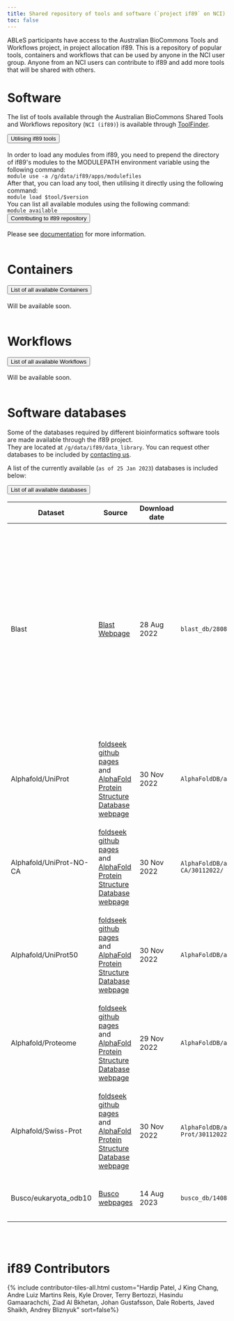 ```yaml
---
title: Shared repository of tools and software (`project if89` on NCI)
toc: false
---
```


ABLeS participants have access to the Australian BioCommons Tools and Workflows project, in project allocation if89. This
is a repository of popular tools, containers and workflows that can be used by anyone in the NCI user group. Anyone
from an NCI users can contribute to if89 and add more tools that will be shared with others.

# Software

The list of tools available through the Australian BioCommons Shared Tools and Workflows repository (`NCI (if89)`) is available through <a href="https://australianbiocommons.github.io/2_tools.html">ToolFinder</a>.

 <div class="accordion" id="accordion-if89-tool">
      <!--<div class="accordion-item">
        <h2 class="accordion-header" id="heading-if89-tool-1" style="margin-top:0rem">
          <button class="accordion-button collapsed" type="button" data-bs-toggle="collapse" data-bs-target="#collapse-if89-tool-1" aria-expanded="false" aria-controls="collapse-if89-tool-1">
            List of all available tools in if89  (2022-04-13)
          </button>
        </h2>
        <div id="collapse-if89-tool-1" class="accordion-collapse collapse" aria-labelledby="heading-if89-tool-1" data-bs-parent="#accordion-if89-tool">
          <div class="accordion-body" >
            The frequently updated list of tools available through the Australian BioCommons Shared Tools and Workflows repository is available though Tool Finder webpage (<a href="https://australianbiocommons.github.io/2_tools.html">Project if89 on GADI-NCI</a> )
          </div>
        </div>
      </div> -->
      <div class="accordion-item">
        <h2 class="accordion-header" id="heading-if89-tool-2" style="margin-top:0rem">
          <button class="accordion-button collapsed" type="button" data-bs-toggle="collapse" data-bs-target="#collapse-if89-tool-2" aria-expanded="false" aria-controls="collapse-if89-tool-2">
            Utilising if89 tools
          </button>
        </h2>
        <div id="collapse-if89-tool-2" class="accordion-collapse collapse" aria-labelledby="heading-if89-tool-2" data-bs-parent="#accordion-if89-tool">
          <div class="accordion-body">
            In order to load any modules from if89, you need to prepend the directory of if89's modules to the MODULEPATH environment variable using the following command: <br/> 
            <code>module use -a /g/data/if89/apps/modulefiles</code> <br/>
            After that, you can load any tool, then utilising it directly using the following command:<br/>
            <code>module load $tool/$version</code> <br/>
            You can list all available modules using the following command:<br/>
            <code>module available</code>
          </div>
        </div>
      </div>
        <div class="accordion-item">
                <h2 class="accordion-header" id="heading-if89-tool-3" style="margin-top:0rem">
                  <button class="accordion-button collapsed" type="button" data-bs-toggle="collapse" data-bs-target="#collapse-if89-tool-3" aria-expanded="false" aria-controls="collapse-if89-tool-3">
                    Contributing to if89 repository
                  </button>
                </h2>
                <div id="collapse-if89-tool-3" class="accordion-collapse collapse" aria-labelledby="heading-if89-tool-3" data-bs-parent="#accordion-if89-tool">
                  <div class="accordion-body">
                   Please see <a href="/ables/if89-technical/">documentation</a> for more information. 
                  </div>
                </div>
              </div>
 </div>

<br/>

# Containers

 <div class="accordion" id="accordion-if89-cont">
      <div class="accordion-item">
        <h2 class="accordion-header" id="heading-if89-cont-1" style="margin-top:0rem">
          <button class="accordion-button collapsed" type="button" data-bs-toggle="collapse" data-bs-target="#collapse-if89-cont-1" aria-expanded="false" aria-controls="collapse-if89-cont-1">
            List of all available Containers
          </button>
        </h2>
        <div id="collapse-if89-cont-1" class="accordion-collapse collapse" aria-labelledby="heading-if89-cont-1" data-bs-parent="#accordion-if89-cont">
          <div class="accordion-body" >
            Will be available soon.
        </div>
        </div>
      </div>
 </div>

<br/>

# Workflows

 <div class="accordion" id="accordion-if89-wf">
      <div class="accordion-item">
        <h2 class="accordion-header" id="heading-if89-wf-1" style="margin-top:0rem">
          <button class="accordion-button collapsed" type="button" data-bs-toggle="collapse" data-bs-target="#collapse-if89-wf-1" aria-expanded="false" aria-controls="collapse-if89-wf-1">
            List of all available Workflows
          </button>
        </h2>
        <div id="collapse-if89-wf-1" class="accordion-collapse collapse" aria-labelledby="heading-if89-wf-1" data-bs-parent="#accordion-if89-wf">
          <div class="accordion-body" >
            Will be available soon.
        </div>
        </div>
      </div>
 </div>

<br/>

# Software databases

Some of the databases required by different bioinformatics software tools are made available through the if89 project.  
They are located at <code>/g/data/if89/data_library</code>. You can request other databases to be included by [contacting us](https://australianbiocommons.github.io/ables/contact-us/). 

A list of the currently available (`as of 25 Jan 2023`) databases is included below:


<div class="accordion" id="accordion-if89-ds">
      <div class="accordion-item">
        <h2 class="accordion-header" id="heading-if89-ds-1" style="margin-top:0rem">
          <button class="accordion-button collapsed" type="button" data-bs-toggle="collapse" data-bs-target="#collapse-if89-ds-1" aria-expanded="false" aria-controls="collapse-if89-ds-1">
            List of all available databases
          </button>
        </h2>
        <div id="collapse-if89-ds-1" class="accordion-collapse collapse" aria-labelledby="heading-if89-ds-1" data-bs-parent="#accordion-if89-ds">
          <div class="accordion-body" >
            <table>
              <thead>
                <tr>
                  <th><strong>Dataset</strong></th>
                  <th><strong>Source</strong></th>
                  <th><strong>Download date</strong></th>
                  <th><strong>Location</strong></th>
                  <th><strong>Details</strong></th>
                </tr>
              </thead>
              <tbody>
                <tr>
                  <td>Blast</td>
                  <td><a href="https://blast.ncbi.nlm.nih.gov/doc/blast-help/downloadblastdata.html"> Blast Webpage </a></td>
                  <td> 28 Aug 2022 </td>
                  <td><code>blast_db/28082022/</code></td>
                  <td> <strong>nr.*.gz</strong>: non-redundant protein sequence database with entries
                           from GenPept, Swissprot, PIR, PDF, PDB, and RefSeq. <strong>nt.*.gz</strong>: nucleotide sequence database, with entries from all 
                          traditional divisions of GenBank, EMBL, and DDBJ.
                  </td>
                </tr>
                <tr>
                  <td>Alphafold/UniProt</td>
                  <td> <a href="https://github.com/steineggerlab/foldseek"> foldseek github pages</a> and <a href="https://alphafold.ebi.ac.uk/"> AlphaFold Protein Structure Database webpage </a></td>
                  <td>30 Nov 2022</td>
                  <td><code>AlphaFoldDB/aminoacid/UniProt/30112022/</code></td>
                  <td>Aminoacid dataset for foldseek tool. Downloaded through <code>databases</code> command in foldseek tool.</td>
                </tr>
                <tr>
                  <td> Alphafold/UniProt-NO-CA</td>
                  <td> <a href="https://github.com/steineggerlab/foldseek"> foldseek github pages</a> and <a href="https://alphafold.ebi.ac.uk/"> AlphaFold Protein Structure Database webpage </a></td>
                  <td>30 Nov 2022</td>
                  <td><code>AlphaFoldDB/aminoacid/UniProt-NO-CA/30112022/</code></td>
                  <td>Aminoacid dataset for foldseek tool. Downloaded through <code>databases</code> command in foldseek tool.</td>
                </tr>
                <tr>
                  <td>Alphafold/UniProt50</td>
                  <td> <a href="https://github.com/steineggerlab/foldseek"> foldseek github pages</a> and <a href="https://alphafold.ebi.ac.uk/"> AlphaFold Protein Structure Database webpage </a></td>
                  <td>30 Nov 2022</td>
                  <td><code>AlphaFoldDB/aminoacid/UniProt50/30112022/</code></td>
                  <td>Aminoacid dataset for foldseek tool. Downloaded through <code>databases</code> command in foldseek tool.</td>
                </tr>
                <tr>
                  <td>Alphafold/Proteome</td>
                  <td> <a href="https://github.com/steineggerlab/foldseek"> foldseek github pages</a> and <a href="https://alphafold.ebi.ac.uk/"> AlphaFold Protein Structure Database webpage </a></td>
                  <td>29 Nov 2022</td>
                  <td><code>AlphaFoldDB/aminoacid/Proteome/29112022/</code></td>
                  <td>Aminoacid dataset for foldseek tool. Downloaded through <code>databases</code> command in foldseek tool.</td>
                </tr>
                <tr>
                  <td>Alphafold/Swiss-Prot</td>
                  <td> <a href="https://github.com/steineggerlab/foldseek"> foldseek github pages</a> and <a href="https://alphafold.ebi.ac.uk/"> AlphaFold Protein Structure Database webpage </a></td>
                  <td>30 Nov 2022</td>
                  <td><code>AlphaFoldDB/aminoacid/Swiss-Prot/30112022/</code></td>
                  <td>Aminoacid dataset for foldseek tool. Downloaded through <code>databases</code> command in foldseek tool.</td>
                </tr>
                <tr>
                  <td>Busco/eukaryota_odb10</td>
                  <td> <a href="https://busco-data.ezlab.org/v5/data/lineages/"> Busco webpages</a></td>
                  <td>14 Aug 2023</td>
                  <td><code>busco_db/14082023/lineages</code></td>
                  <td>Lineage datasets for busco tool. Downloaded manually.</td>
                </tr>
              </tbody>
            </table>
          </div>
        </div>
      </div>
  </div>

  <br/>
  <br/>

# if89 Contributors

{% include contributor-tiles-all.html custom="Hardip Patel, J King Chang, Andre Luiz Martins Reis, Kyle Drover, Terry Bertozzi, Hasindu Gamaarachchi, Ziad Al Bkhetan, Johan Gustafsson, Dale Roberts, Javed Shaikh, Andrey Bliznyuk" sort=false%}
